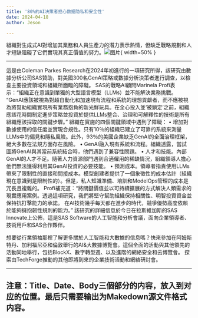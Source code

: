 ```yaml
---
title: '80%的AI决策者担心数据隐私和安全性'
date: 2024-04-18
author: Jeson

---
```


組織對生成式AI對增加其業務和人員生產力的潛力表示熱情，但缺乏戰略規劃和人才短缺阻礙了它們實現其真正價值的努力。![图片](https://www.artificialintelligence-news.com/wp-content/uploads/sites/9/2024/04/matthew-henry-fPxOowbR6ls-unsplash.jpg){ width=50% }

---

這是由Coleman Parkes Research在2024年初進行的一項研究所得，該研究由數據分析公司SAS贊助，對美國300名GenAI策略或數據分析決策者進行調查，以檢查主要投資領域和組織所面臨的障礙。
SAS的戰略AI顧問Marinela Profi表示：“組織正在意識到單獨的大型語言模型（LLMs）並不能解決業務挑戰。
“GenAI應該被視為對超自動化和加速現有流程和系統的理想貢獻者，而不應被視為將幫助組織實現所有業務抱負的新光鮮玩具。在全心投入並‘被鎖定’之前，組織應該花時間制定進步策略並投資於提供LLMs整合、治理和可解釋性的技術是所有組織應該採取的關鍵步驟。”
組織在實施的四個關鍵領域中遇到了障礙：
• 增加對數據使用的信任度並實現合規性。只有10％的組織已建立了可靠的系統來測量LLMs中的偏見和隱私風險。此外，93％的美國企業缺乏GenAI的全面治理框架，絕大多數在法規方面存在風險。
• GenAI融入現有系統和流程。組織透露，當試圖將GenAI與其當前系統結合時，他們遇到了兼容性問題。
• 人才和技能。內部GenAI的人才不足。隨著人力資源部門遇到合適僱用的稀缺情況，組織領導人擔心他們無法獲得利用其GenAI投資的必要技能。
• 預測成本。領導者指責使用LLMs帶來了限制性的直接和間接成本。模型創建者提供了一個象徵性的成本估計（組織現在意識到是限制性的）。但是，私人知識準備、培訓和ModelOps管理的成本是冗長且複雜的。
Profi補充道：“將關鍵價值並以可持續擴展的方式解決人類需求的現實應用案例。透過這項研究，我們將堅守幫助組織保持相關性、明智投資資金並保持抗打擊能力的承諾。
在AI技術幾乎每天都在進步的時代，競爭優勢高度依賴於能夠擁抱韌性規則的能力。”
該研究的詳細信息於今日在拉斯維加斯的SAS Innovate上公佈，這是SAS Software的人工智能和分析會議，面向企業領導者、技術用戶和SAS合作夥伴。

想要從行業領袖那裡了解更多關於人工智能和大數據的信息嗎？快來參加在阿姆斯特丹、加利福尼亞和倫敦舉行的AI&大數據博覽會。這個全面的活動與其他領先的活動同地舉行，包括BlockX、數字轉型週、以及進階的網絡安全和云博覽會。
探索由TechForge推動的其他即將到來的企業技術活動和網絡研討會。

---

注意：Title、Date、Body三個部分的内容，放入到对应的位置。最后只需要输出为Makedown源文件格式内容。
---

